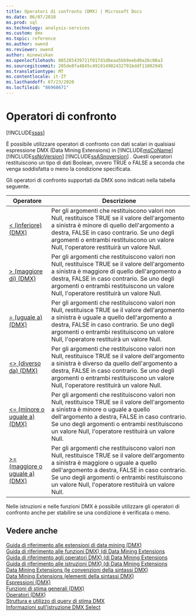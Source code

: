 ```yaml
---
title: Operatori di confronto (DMX) | Microsoft Docs
ms.date: 06/07/2018
ms.prod: sql
ms.technology: analysis-services
ms.custom: dmx
ms.topic: reference
ms.author: owend
ms.reviewer: owend
author: minewiskan
ms.openlocfilehash: 885285439721f017d1d6eaa5bb9eebd0a26c08a3
ms.sourcegitcommit: 205de8fa4845c491914902432791bddf11002945
ms.translationtype: MT
ms.contentlocale: it-IT
ms.lasthandoff: 07/23/2020
ms.locfileid: "86968671"
---
```

# <a name="operators---comparison"></a>Operatori di confronto
[!INCLUDE[ssas](../includes/applies-to-version/ssas.md)]

  È possibile utilizzare operatori di confronto con dati scalari in qualsiasi espressione DMX (Data Mining Extensions) in [!INCLUDE[msCoName](../includes/msconame-md.md)] [!INCLUDE[ssNoVersion](../includes/ssnoversion-md.md)] [!INCLUDE[ssASnoversion](../includes/ssasnoversion-md.md)] . Questi operatori restituiscono un tipo di dati Boolean, ovvero TRUE o FALSE a seconda che venga soddisfatta o meno la condizione specificata.  
  
 Gli operatori di confronto supportati da DMX sono indicati nella tabella seguente.  
  
|Operatore|Descrizione|  
|--------------|-----------------|  
|[&#60; &#40;inferiore&#41; &#40;DMX&#41;](../dmx/less-than-dmx.md)|Per gli argomenti che restituiscono valori non Null, restituisce TRUE se il valore dell'argomento a sinistra è minore di quello dell'argomento a destra, FALSE in caso contrario. Se uno degli argomenti o entrambi restituiscono un valore Null, l'operatore restituirà un valore Null.|  
|[&#62; &#40;maggiore di&#41; &#40;DMX&#41;](../dmx/greater-than-dmx.md)|Per gli argomenti che restituiscono valori non Null, restituisce TRUE se il valore dell'argomento a sinistra è maggiore di quello dell'argomento a destra, FALSE in caso contrario. Se uno degli argomenti o entrambi restituiscono un valore Null, l'operatore restituirà un valore Null.|  
|[= &#40;uguale a&#41; &#40;DMX&#41;](../dmx/equal-to-dmx.md)|Per gli argomenti che restituiscono valori non Null, restituisce TRUE se il valore dell'argomento a sinistra è uguale a quello dell'argomento a destra, FALSE in caso contrario. Se uno degli argomenti o entrambi restituiscono un valore Null, l'operatore restituirà un valore Null.|  
|[&#60;&#62; &#40;diverso da&#41; &#40;DMX&#41;](../dmx/not-equal-to-dmx.md)|Per gli argomenti che restituiscono valori non Null, restituisce TRUE se il valore dell'argomento a sinistra è diverso da quello dell'argomento a destra, FALSE in caso contrario. Se uno degli argomenti o entrambi restituiscono un valore Null, l'operatore restituirà un valore Null.|  
|[&#60;= &#40;minore o uguale a&#41; &#40;DMX&#41;](../dmx/less-than-or-equal-to-dmx.md)|Per gli argomenti che restituiscono valori non Null, restituisce TRUE se il valore dell'argomento a sinistra è minore o uguale a quello dell'argomento a destra, FALSE in caso contrario. Se uno degli argomenti o entrambi restituiscono un valore Null, l'operatore restituirà un valore Null.|  
|[&#62;= &#40;maggiore o uguale a&#41; &#40;DMX&#41;](../dmx/greater-than-or-equal-to-dmx.md)|Per gli argomenti che restituiscono valori non Null, restituisce TRUE se il valore dell'argomento a sinistra è maggiore o uguale a quello dell'argomento a destra, FALSE in caso contrario. Se uno degli argomenti o entrambi restituiscono un valore Null, l'operatore restituirà un valore Null.|  
  
 Nelle istruzioni e nelle funzioni DMX è possibile utilizzare gli operatori di confronto anche per stabilire se una condizione è verificata o meno.  
  
## <a name="see-also"></a>Vedere anche  
 [Guida di riferimento alle estensioni di data mining &#40;DMX&#41;](../dmx/data-mining-extensions-dmx-reference.md)   
 [Guida di riferimento alle funzioni DMX&#41; &#40;di Data Mining Extensions](../dmx/data-mining-extensions-dmx-function-reference.md)   
 [Guida di riferimento agli operatori DMX&#41; &#40;di Data Mining Extensions](../dmx/data-mining-extensions-dmx-operator-reference.md)   
 [Guida di riferimento alle istruzioni DMX&#41; &#40;di Data Mining Extensions](../dmx/data-mining-extensions-dmx-statements.md)   
 [Data Mining Extensions &#40;le convenzioni della sintassi DMX&#41;](../dmx/data-mining-extensions-dmx-syntax-conventions.md)   
 [Data Mining Extensions &#40;elementi della sintassi DMX&#41;](../dmx/data-mining-extensions-dmx-syntax-elements.md)   
 [Espressioni &#40;DMX&#41;](../dmx/expressions-dmx.md)   
 [Funzioni di stima generali &#40;DMX&#41;](../dmx/general-prediction-functions-dmx.md)   
 [Operatori &#40;DMX&#41;](../dmx/operators-dmx.md)   
 [Struttura e utilizzo di query di stima DMX](../dmx/structure-and-usage-of-dmx-prediction-queries.md)   
 [Informazioni sull'istruzione DMX Select](../dmx/understanding-the-dmx-select-statement.md)  
  
  
